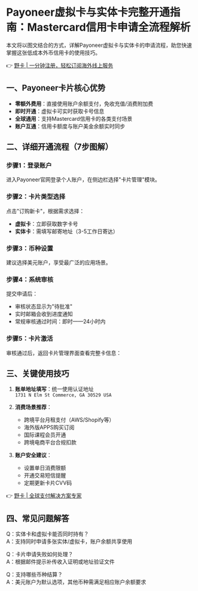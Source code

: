 # Payoneer虚拟卡与实体卡完整开通指南：Mastercard信用卡申请全流程解析

本文将以图文结合的方式，详解Payoneer虚拟卡与实体卡的申请流程，助您快速掌握这张低成本外币信用卡的使用技巧。

👉 [野卡 | 一分钟注册，轻松订阅海外线上服务](https://bbtdd.com/yeka)

## 一、Payoneer卡片核心优势
- **零额外费用**：直接使用账户余额支付，免收充值/消费附加费
- **即时开通**：虚拟卡可实时获取卡号信息
- **全球通用**：支持Mastercard信用卡的各类支付场景
- **账户互通**：信用卡额度与账户美金余额实时同步

## 二、详细开通流程（7步图解）

### 步骤1：登录账户
进入Payoneer官网登录个人账户，在侧边栏选择"卡片管理"模块。



### 步骤2：卡片类型选择
点击"订购新卡"，根据需求选择：
- **虚拟卡**：立即获取数字卡号
- **实体卡**：需填写邮寄地址（3-5工作日寄达）



### 步骤3：币种设置
建议选择美元账户，享受最广泛的应用场景。



### 步骤4：系统审核
提交申请后：
- 审核状态显示为"待批准"
- 实时邮箱会收到进度通知
- 常规审核通过时间：即时——24小时内



### 步骤5：卡片激活
审核通过后，返回卡片管理界面查看完整卡信息：



## 三、关键使用技巧
1. **账单地址填写**：统一使用认证地址  
   `1731 N Elm St Commerce, GA 30529 USA`

2. **消费场景推荐**：
   - 跨境平台月租支付（AWS/Shopify等）
   - 海外版APPS购买订阅
   - 国际课程会员开通
   - 跨境电商平台合规扣款

3. **账户安全建议**：
   - 设置单日消费限额
   - 开通交易短信提醒
   - 定期更新卡片CVV码

👉 [野卡 | 全球支付解决方案专家](https://bbtdd.com/yeka)

## 四、常见问题解答
Q：实体卡和虚拟卡能否同时持有？  
A：支持同时申请多张实体/虚拟卡，账户余额共享使用

Q：卡片申请失败如何处理？  
A：根据邮件提示补传收入证明或地址验证文件

Q：支持哪些币种结算？  
A：美元账户为默认选项，其他币种需满足相应账户余额要求